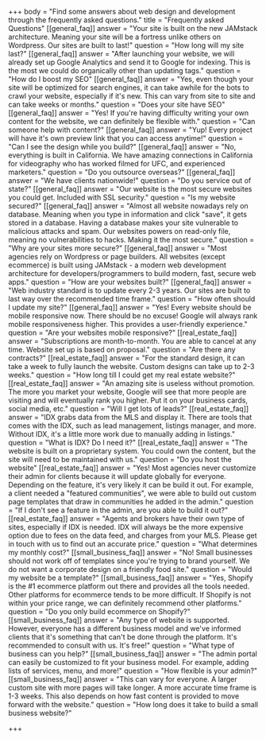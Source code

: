 +++
body = "Find some answers about web design and development through the frequently asked questions."
title = "Frequently asked Questions"
[[general_faq]]
answer = "Your site is built on the new JAMstack architecture. Meaning your site will be a fortress unlike others on Wordpress. Our sites are built to last!"
question = "How long will my site last?"
[[general_faq]]
answer = "After launching your website, we will already set up Google Analytics and send it to Google for indexing. This is the most we could do organically other than updating tags."
question = "How do I boost my SEO"
[[general_faq]]
answer = "Yes, even though your site will be optimized for search engines, it can take awhile for the bots to crawl your website, especially if it's new. This can vary from site to site and can take weeks or months."
question = "Does your site have SEO"
[[general_faq]]
answer = "Yes! If you're having difficulty writing your own content for the website, we can definitely be flexible with."
question = "Can someone help with content?"
[[general_faq]]
answer = "Yup! Every project will have it's own preview link that you can access anytime!"
question = "Can I see the design while you build?"
[[general_faq]]
answer = "No, everything is built in California. We have amazing connections in California for videography who has worked filmed for UFC, and experienced marketers."
question = "Do you outsource overseas?"
[[general_faq]]
answer = "We have clients nationwide!"
question = "Do you service out of state?"
[[general_faq]]
answer = "Our website is the most secure websites you could get. Included with SSL security."
question = "Is my website secured?"
[[general_faq]]
answer = "Almost all website nowadays rely on database. Meaning when you type in information and click \"save\", it gets stored in a database. Having a database makes your site vulnerable to malicious attacks and spam. Our websites powers on read-only file, meaning no vulnerabilities to hacks. Making it the most secure."
question = "Why are your sites more secure?"
[[general_faq]]
answer = "Most agencies rely on Wordpress or page builders. All websites (except ecommerce) is built using JAMstack - a modern web development architecture for developers/programmers to build modern, fast, secure web apps."
question = "How are your websites built?"
[[general_faq]]
answer = "Web industry standard is to update every 2-3 years. Our sites are built to last way over the recommended time frame."
question = "How often should I update my site?"
[[general_faq]]
answer = "Yes! Every website should be mobile responsive now. There should be no excuse! Google will always rank mobile responsiveness higher. This provides a user-friendly experience."
question = "Are your websites mobile responsive?"
[[real_estate_faq]]
answer = "Subscriptions are month-to-month. You are able to cancel at any time. Website set up is based on proposal."
question = "Are there any contracts?"
[[real_estate_faq]]
answer = "For the standard design, it can take a week to fully launch the website. Custom designs can take up to 2-3 weeks."
question = "How long till I could get my real estate website?"
[[real_estate_faq]]
answer = "An amazing site is useless without promotion. The more you market your website, Google will see that more people are visiting and will eventually rank you higher. Put it on your business cards, social media, etc."
question = "Will I get lots of leads?"
[[real_estate_faq]]
answer = "IDX grabs data from the MLS and display it. There are tools that comes with the IDX, such as lead management, listings manager, and more. Without IDX, it's a little more work due to manually adding in listings."
question = "What is IDX? Do I need it?"
[[real_estate_faq]]
answer = "The website is built on a proprietary  system. You could own the content, but the site will need to be maintained with us."
question = "Do you host the website"
[[real_estate_faq]]
answer = "Yes! Most agencies never customize their admin for clients because it will update globally for everyone. Depending on the feature, it's very likely it can be  build it out. For example, a client needed a \"featured communities\", we were able to build out custom page templates that draw in communities he added in the admin."
question = "If I don't see a feature in the admin, are you able to build it out?"
[[real_estate_faq]]
answer = "Agents and brokers have their own type of sites, especially if IDX is needed. IDX will always be the more expensive option due to fees on the data feed, and charges from your MLS. Please get in touch with us to find out an accurate price."
question = "What determines my monthly cost?"
[[small_business_faq]]
answer = "No! Small businesses should not work off of templates since you're trying to brand yourself. We do not want a corporate design on a friendly food site."
question = "Would my website be a template?"
[[small_business_faq]]
answer = "Yes, Shopify is the #1 ecommerce platform out there and provides all the tools needed. Other platforms for ecommerce tends to be more difficult. If Shopify is not within your price range, we can definitely recommend other platforms."
question = "Do you only build ecommerce on Shopify?"
[[small_business_faq]]
answer = "Any type of website is supported. However, everyone has a different business model and we've informed clients that it's something that can't be done through the platform. It's recommended to consult with us. It's free!"
question = "What type of business can you help?"
[[small_business_faq]]
answer = "The admin portal can easily be customized to fit your business model. For example, adding lists of services, menu, and more!"
question = "How flexible is your admin?"
[[small_business_faq]]
answer = "This can vary for everyone. A larger custom site with more pages will take longer. A more accurate time frame is 1-3 weeks. This also depends on how fast content is provided to move forward with the website."
question = "How long does it take to build a small business website?"

+++
